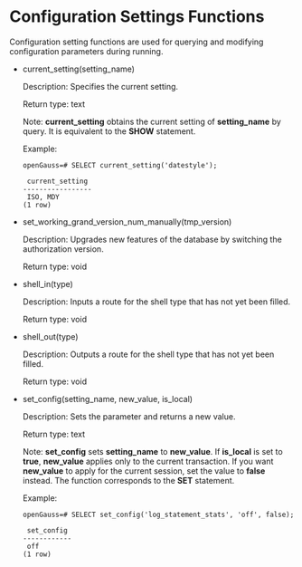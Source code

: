 # Configuration Settings Functions<a name="EN-US_TOPIC_0289900255"></a>

Configuration setting functions are used for querying and modifying configuration parameters during running.

-   current\_setting\(setting\_name\)

    Description: Specifies the current setting.

    Return type: text

    Note:  **current\_setting**  obtains the current setting of  **setting\_name**  by query. It is equivalent to the  **SHOW**  statement.

    Example:

    ```
    openGauss=# SELECT current_setting('datestyle');
    
     current_setting
    -----------------
     ISO, MDY
    (1 row)
    ```

-   set\_working\_grand\_version\_num\_manually\(tmp\_version\)

    Description: Upgrades new features of the database by switching the authorization version.

    Return type: void

-   shell\_in\(type\)

    Description: Inputs a route for the shell type that has not yet been filled.

    Return type: void

-   shell\_out\(type\)

    Description: Outputs a route for the shell type that has not yet been filled.

    Return type: void

-   set\_config\(setting\_name, new\_value, is\_local\)

    Description: Sets the parameter and returns a new value.

    Return type: text

    Note:  **set\_config**  sets  **setting\_name**  to  **new\_value**. If  **is\_local**  is set to  **true**,  **new\_value**  applies only to the current transaction. If you want  **new\_value**  to apply for the current session, set the value to  **false**  instead. The function corresponds to the  **SET**  statement.

    Example:

    ```
    openGauss=# SELECT set_config('log_statement_stats', 'off', false);
    
     set_config
    ------------
     off
    (1 row)
    ```


